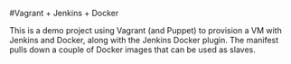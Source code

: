 #Vagrant + Jenkins + Docker

This is a demo project using Vagrant (and Puppet) to provision a VM with Jenkins and Docker, along with the Jenkins Docker plugin. The manifest pulls down a couple of Docker images that can be used as slaves.
